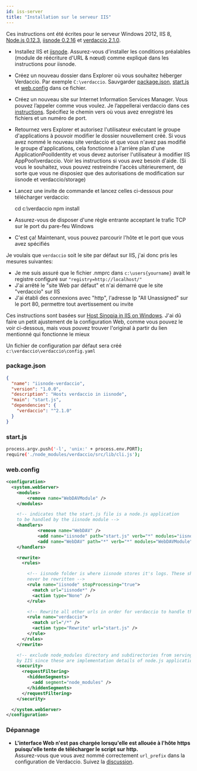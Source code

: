 ```yaml
---
id: iss-server
title: "Installation sur le serveur IIS"
---
```

Ces instructions ont été écrites pour le serveur Windows 2012, IIS 8, [Node.js 0.12.3](https://nodejs.org/), [iisnode 0.2.16](https://github.com/tjanczuk/iisnode) et [verdaccio 2.1.0](https://github.com/verdaccio/verdaccio).

- Installez IIS et [iisnode](https://github.com/tjanczuk/iisnode). Assurez-vous d'installer les conditions préalables (module de réécriture d'URL & nœud) comme expliqué dans les instructions pour iisnode.
- Créez un nouveau dossier dans Explorer où vous souhaitez héberger Verdaccio. Par exemple `C:\verdaccio`. Sauvgarder [package.json](#packagejson), [start.js](#startjs) et [web.config](#webconfig) dans ce fichier.
- Créez un nouveau site sur Internet Information Services Manager. Vous pouvez l’appeler comme vous voulez. Je l’appellerai verdaccio dans ces [instructions](http://www.iis.net/learn/manage/configuring-security/application-pool-identities). Spécifiez le chemin vers où vous avez enregistré les fichiers et un numéro de port.
- Retournez vers Explorer et autorisez l'utilisateur exécutant le groupe d'applications à pouvoir modifier le dossier nouvellement créé. Si vous avez nommé le nouveau site verdaccio et que vous n'avez pas modifié le groupe d'applications, cela fonctionne à l'arrière plan d'une ApplicationPoolIdentity et vous devez autoriser l'utilisateur à modifier IIS AppPool\verdaccio. Voir les instructions si vous avez besoin d'aide. (Si vous le souhaitez, vous pouvez restreindre l'accès ultérieurement, de sorte que vous ne disposiez que des autorisations de modification sur iisnode et verdaccio/storage)
- Lancez une invite de commande et lancez celles ci-dessous pour télécharger verdaccio:

    cd c:\verdaccio
    npm install
    

- Assurez-vous de disposer d'une règle entrante acceptant le trafic TCP sur le port du pare-feu Windows
- C'est ça! Maintenant, vous pouvez parcourir l'hôte et le port que vous avez spécifiés

Je voulais que `verdaccio` soit le site par défaut sur IIS, j'ai donc pris les mesures suivantes:

- Je me suis assuré que le fichier .nmprc dans `c:\users{yourname}` avait le registre configuré sur `"registry=http://localhost/"`
- J'ai arrêté le "site Web par défaut" et n'ai démarré que le site "verdaccio" sur IIS
- J'ai établi des connexions avec "http", l'adresse Ip "All Unassigned" sur le port 80, permettre tout avertissement ou invite

Ces instructions sont basées sur [Host Sinopia in IIS on Windows](https://gist.github.com/HCanber/4dd8409f79991a09ac75). J'ai dû faire un petit ajustement de la configuration Web, comme vous pouvez le voir ci-dessous, mais vous pouvez trouver l'original à partir du lien mentionné qui fonctionne le mieux

Un fichier de configuration par défaut sera créé `c:\verdaccio\verdaccio\config.yaml`

### package.json

```json
{
  "name": "iisnode-verdaccio",
  "version": "1.0.0",
  "description": "Hosts verdaccio in iisnode",
  "main": "start.js",
  "dependencies": {
    "verdaccio": "^2.1.0"
  }
}
```

### start.js

```bash
process.argv.push('-l', 'unix:' + process.env.PORT);
require('./node_modules/verdaccio/src/lib/cli.js');
```

### web.config

```xml
<configuration>
  <system.webServer>
    <modules>
        <remove name="WebDAVModule" />
    </modules>

    <!-- indicates that the start.js file is a node.js application
    to be handled by the iisnode module -->
    <handlers>
            <remove name="WebDAV" />
            <add name="iisnode" path="start.js" verb="*" modules="iisnode" resourceType="Unspecified" requireAccess="Execute" />
            <add name="WebDAV" path="*" verb="*" modules="WebDAVModule" resourceType="Unspecified" requireAccess="Execute" />
    </handlers>

    <rewrite>
      <rules>

        <!-- iisnode folder is where iisnode stores it's logs. These should
        never be rewritten -->
        <rule name="iisnode" stopProcessing="true">
          <match url="iisnode*" />
          <action type="None" />
        </rule>

        <!-- Rewrite all other urls in order for verdaccio to handle these -->
        <rule name="verdaccio">
          <match url="/*" />
          <action type="Rewrite" url="start.js" />
        </rule>
      </rules>
    </rewrite>

    <!-- exclude node_modules directory and subdirectories from serving
    by IIS since these are implementation details of node.js applications -->
    <security>
      <requestFiltering>
        <hiddenSegments>
          <add segment="node_modules" />
        </hiddenSegments>
      </requestFiltering>
    </security>

  </system.webServer>
</configuration>
```

### Dépannage

- **L'interface Web n'est pas chargée lorsqu'elle est allouée à l'hôte https puisqu'elle tente de télécharger le script sur http.**  
    Assurez-vous que vous avez nommé correctement `url_prefix` dans la configuration de Verdaccio. Suivez la [discussion](https://github.com/verdaccio/verdaccio/issues/622).